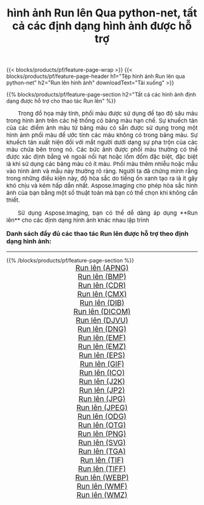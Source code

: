 ﻿---
title: hình ảnh Run lên Qua python-net, tất cả các định dạng hình ảnh được hỗ trợ 
weight: 3920
url: /vi/python-net/dither/ 
lang: vi
langdirlevel: 2
locales: zh-hans,ja,it,ru,de,es,fr,nl,id,lt,pl,pt,vi,tr,ko,zh-hant,ar,hi,th,sv,cs,uk,he
description: Sử dụng Aspose.Imaging, bạn có thể dễ dàng Run lên hình ảnh qua python-net
---

{{< blocks/products/pf/feature-page-wrap >}}
{{< blocks/products/pf/feature-page-header h1="Tệp hình ảnh Run lên qua python-net" h2="Run lên hình ảnh" downloadText="Tải xuống" >}}


{{% blocks/products/pf/feature-page-section  h2="Tất cả các hình ảnh định dạng được hỗ trợ cho thao tác Run lên" %}}
<p align="justify" style="text-indent:2em;font-size:15px;">
Trong đồ họa máy tính, phối màu được sử dụng để tạo độ sâu màu trong hình ảnh trên các hệ thống có bảng màu hạn chế. Sự khuếch tán của các điểm ảnh màu từ bảng màu có sẵn được sử dụng trong một hình ảnh phối màu để ước tính các màu không có trong bảng màu. Sự khuếch tán xuất hiện đối với mắt người dưới dạng sự pha trộn của các màu chứa bên trong nó. Các bức ảnh được phối màu thường có thể được xác định bằng vẻ ngoài nổi hạt hoặc lốm đốm đặc biệt, đặc biệt là khi sử dụng các bảng màu có ít màu. Phối màu thêm nhiễu hoặc mẫu vào hình ảnh và mẫu này thường rõ ràng. Người ta đã chứng minh rằng trong những điều kiện này, độ hòa sắc do tiếng ồn xanh tạo ra là ít gây khó chịu và kém hấp dẫn nhất. Aspose.Imaging cho phép hòa sắc hình ảnh của bạn bằng một số thuật toán mà bạn có thể chọn khi không cần thiết.
</p>
<p align="justify" style="text-indent:2em;font-size:15px;">
Sử dụng Aspose.Imaging, bạn có thể dễ dàng áp dụng **Run lên** cho các định dạng hình ảnh khác nhau lập trình
</p>
<h3 style="margin-top:16px;">
Danh sách đầy đủ các thao tác Run lên được hỗ trợ theo định dạng hình ảnh:
</h3>
<hr/>
{{% /blocks/products/pf/feature-page-section %}}
<div class="container-fluid productfamilypage bg-gray">
    <div class="convertypes bg-gray agp-content section">
        <div class="container">
		<div class="row other-converters" style="gap: 10px;font-size: 19px;text-align:center;">
		    <div class='col-md-3 other-converter remove-lp remove-rp'><a href="/imaging/vi/python-net/dither/apng/" style="padding:15px;">Run lên (APNG)</a></div><div class='col-md-3 other-converter remove-lp remove-rp'><a href="/imaging/vi/python-net/dither/bmp/" style="padding:15px;">Run lên (BMP)</a></div><div class='col-md-3 other-converter remove-lp remove-rp'><a href="/imaging/vi/python-net/dither/cdr/" style="padding:15px;">Run lên (CDR)</a></div><div class='col-md-3 other-converter remove-lp remove-rp'><a href="/imaging/vi/python-net/dither/cmx/" style="padding:15px;">Run lên (CMX)</a></div><div class='col-md-3 other-converter remove-lp remove-rp'><a href="/imaging/vi/python-net/dither/dib/" style="padding:15px;">Run lên (DIB)</a></div><div class='col-md-3 other-converter remove-lp remove-rp'><a href="/imaging/vi/python-net/dither/dicom/" style="padding:15px;">Run lên (DICOM)</a></div><div class='col-md-3 other-converter remove-lp remove-rp'><a href="/imaging/vi/python-net/dither/djvu/" style="padding:15px;">Run lên (DJVU)</a></div><div class='col-md-3 other-converter remove-lp remove-rp'><a href="/imaging/vi/python-net/dither/dng/" style="padding:15px;">Run lên (DNG)</a></div><div class='col-md-3 other-converter remove-lp remove-rp'><a href="/imaging/vi/python-net/dither/emf/" style="padding:15px;">Run lên (EMF)</a></div><div class='col-md-3 other-converter remove-lp remove-rp'><a href="/imaging/vi/python-net/dither/emz/" style="padding:15px;">Run lên (EMZ)</a></div><div class='col-md-3 other-converter remove-lp remove-rp'><a href="/imaging/vi/python-net/dither/eps/" style="padding:15px;">Run lên (EPS)</a></div><div class='col-md-3 other-converter remove-lp remove-rp'><a href="/imaging/vi/python-net/dither/gif/" style="padding:15px;">Run lên (GIF)</a></div><div class='col-md-3 other-converter remove-lp remove-rp'><a href="/imaging/vi/python-net/dither/ico/" style="padding:15px;">Run lên (ICO)</a></div><div class='col-md-3 other-converter remove-lp remove-rp'><a href="/imaging/vi/python-net/dither/j2k/" style="padding:15px;">Run lên (J2K)</a></div><div class='col-md-3 other-converter remove-lp remove-rp'><a href="/imaging/vi/python-net/dither/jp2/" style="padding:15px;">Run lên (JP2)</a></div><div class='col-md-3 other-converter remove-lp remove-rp'><a href="/imaging/vi/python-net/dither/jpg/" style="padding:15px;">Run lên (JPG)</a></div><div class='col-md-3 other-converter remove-lp remove-rp'><a href="/imaging/vi/python-net/dither/jpeg/" style="padding:15px;">Run lên (JPEG)</a></div><div class='col-md-3 other-converter remove-lp remove-rp'><a href="/imaging/vi/python-net/dither/odg/" style="padding:15px;">Run lên (ODG)</a></div><div class='col-md-3 other-converter remove-lp remove-rp'><a href="/imaging/vi/python-net/dither/otg/" style="padding:15px;">Run lên (OTG)</a></div><div class='col-md-3 other-converter remove-lp remove-rp'><a href="/imaging/vi/python-net/dither/png/" style="padding:15px;">Run lên (PNG)</a></div><div class='col-md-3 other-converter remove-lp remove-rp'><a href="/imaging/vi/python-net/dither/svg/" style="padding:15px;">Run lên (SVG)</a></div><div class='col-md-3 other-converter remove-lp remove-rp'><a href="/imaging/vi/python-net/dither/tga/" style="padding:15px;">Run lên (TGA)</a></div><div class='col-md-3 other-converter remove-lp remove-rp'><a href="/imaging/vi/python-net/dither/tif/" style="padding:15px;">Run lên (TIF)</a></div><div class='col-md-3 other-converter remove-lp remove-rp'><a href="/imaging/vi/python-net/dither/tiff/" style="padding:15px;">Run lên (TIFF)</a></div><div class='col-md-3 other-converter remove-lp remove-rp'><a href="/imaging/vi/python-net/dither/webp/" style="padding:15px;">Run lên (WEBP)</a></div><div class='col-md-3 other-converter remove-lp remove-rp'><a href="/imaging/vi/python-net/dither/wmf/" style="padding:15px;">Run lên (WMF)</a></div><div class='col-md-3 other-converter remove-lp remove-rp'><a href="/imaging/vi/python-net/dither/wmz/" style="padding:15px;">Run lên (WMZ)</a></div>
                </div>
        </div>
    </div>
</div>
<br/>
